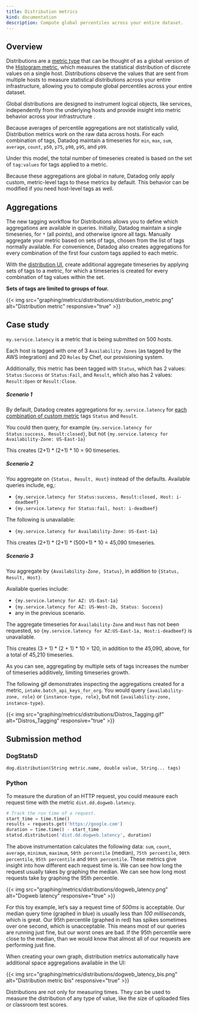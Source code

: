 ```yaml
---
title: Distribution metrics
kind: documentation
description: Compute global percentiles across your entire dataset.
---
```


## Overview

Distributions are a [metric type][1] that can be thought of as a global version of the [Histogram metric][2], which measures the statistical distribution of discrete values on a single host. Distributions observe the values that are sent from multiple hosts to measure statistical distributions across your entire infrastructure, allowing you to compute global percentiles across your entire dataset.

Global distributions are designed to instrument logical objects, like services, independently from the underlying hosts and provide insight into metric behavior across your infrastructure .

Because averages of percentile aggregations are not statistically valid, Distribution metrics work on the raw data across hosts. For each combination of tags, Datadog maintain a timeseries for `min`, `max`, `sum`, `average`, `count`, `p50`, `p75`, `p90`, `p95`, and `p99`.

Under this model, the total number of timeseries created is based on the set of `tag:values` for tags applied to a metric.

Because these aggregations are global in nature, Datadog only apply custom, metric-level tags to these metrics by default. This behavior can be modified if you need host-level tags as well.

## Aggregations 

The new tagging workflow for Distributions allows you to define which aggregations are available in queries. 
Initially, Datadog maintain a single timeseries, for `*` (all points), and otherwise ignore all tags. 
Manually aggregate your metric based on sets of tags, chosen from the list of tags normally available. For convenience, Datadog also creates aggregations for every combination of the first four custom tags applied to each metric.

With the [distribution UI][3], create additional aggregate timeseries by applying sets of tags to a metric, for which a timeseries is created for every combination of tag values within the set. 

**Sets of tags are limited to groups of four.**

{{< img src="graphing/metrics/distributions/distribution_metric.png" alt="Distribution metric" responsive="true" >}}

## Case study

`my.service.latency` is a metric that is being submitted on 500 hosts.  

Each host is tagged with one of 3 `Availability Zones` (as tagged by the AWS integration) and 20 `Roles` by Chef, our provisioning system.  

Additionally, this metric has been tagged with `Status`, which has 2 values: `Status:Success` or `Status:Fail`, and `Result`, which also has 2 values: `Result:Open` or `Result:Close`.

##### Scenario 1

By default, Datadog creates aggregations for `my.service.latency` for [each combination of custom metric][4] tags `Status` and `Result`.  

You could then query, for example `{my.service.latency for Status:success, Result:closed}`, but not `{my.service.latency for Availability-Zone: US-East-1a}`

This creates (2+1) * (2+1) * 10 = 90 timeseries.

##### Scenario 2

You aggregate on `{Status, Result, Host}` instead of the defaults.
Available queries include, eg,:

* `{my.service.latency for Status:success, Result:closed, Host: i-deadbeef}`
* `{my.service.latency for Status:fail, host: i-deadbeef}`

The following is unavailable: 

* `{my.service.latency for Availability-Zone: US-East-1a}`

This creates (2+1) * (2+1) * (500+1) * 10 = 45,090 timeseries. 

##### Scenario 3

You aggregate by `{Availability-Zone, Status}`, in addition to `{Status, Result, Host}`.

Available queries include:

* `{my.service.latency for AZ: US-East-1a}`
* `{my.service.latency for AZ: US-West-2b, Status: Success}`
*  any in the previous scenario.

The aggregate timeseries for `Availability-Zone` and `Host` has not been requested, so `{my.service.latency for AZ:US-East-1a, Host:i-deadbeef}` is unavailable.

This creates (3 + 1) * (2 + 1) * 10 = 120, in addition to the 45,090, above, for a total of 45,210 timeseries.  

As you can see, aggregating by multiple sets of tags increases the number of timeseries additively, limiting timeseries growth.

The following gif demonstrates inspecting the aggregations created for a metric, `intake.batch_api_keys_for_org`. You would query `{availability-zone, role}` or `{instance-type, role}`, but not `{availability-zone, instance-type}`.

{{< img src="graphing/metrics/distributions/Distros_Tagging.gif" alt="Distros_Tagging" responsive="true" >}}

## Submission method
### DogStatsD

```
dog.distribution(String metric.name, double value, String... tags)  
```

### Python

To measure the duration of an HTTP request, you could measure each request time with the metric `dist.dd.dogweb.latency`.

```python
# Track the run time of a request.
start_time = time.time()
results = requests.get('https://google.com')
duration = time.time() - start_time
statsd.distribution('dist.dd.dogweb.latency', duration)
```

The above instrumentation calculates the following data: `sum`, `count`, `average`, `minimum`, `maximum`, `50th percentile` (median), `75th percentile`, `90th percentile`, `95th percentile` and `99th percentile`. These metrics give insight into how different each request time is. 
We can see how long the request usually takes by graphing the median. We can see how long most requests take by graphing the 95th percentile.

{{< img src="graphing/metrics/distributions/dogweb_latency.png" alt="Dogweb latency" responsive="true" >}}

For this toy example, let’s say a request time of *500ms* is acceptable. Our median query time (graphed in blue) is usually less than *100 milliseconds*, which is great. 
Our 95th percentile (graphed in red) has spikes sometimes over one second, which is unacceptable. 
This means most of our queries are running just fine, but our worst ones are bad. If the 95th percentile were close to the median, than we would know that almost all of our requests are performing just fine.

When creating your own graph, distribution metrics automatically have additional space aggregations available in the UI:


{{< img src="graphing/metrics/distributions/dogweb_latency_bis.png" alt="Distribution metric bis" responsive="true" >}}

Distributions are not only for measuring times. They can be used to measure the distribution of any type of value, like the size of uploaded files or classroom test scores.

[1]: /developers/metrics
[2]: /developers/metrics/histograms
[3]: https://app.datadoghq.com/metric/distribution_metrics
[4]: /getting_started/custom_metrics
